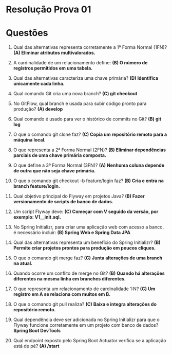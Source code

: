 # Resolução Prova 01

# Questões

1. Qual das alternativas representa corretamente a 1ª Forma Normal (1FN)?
**(A) Eliminar atributos multivalorados.**

2. A cardinalidade de um relacionamento define:
**(B) O número de registros permitidos em uma tabela.**

3. Qual das alternativas caracteriza uma chave primária?
**(D) Identifica unicamente cada linha.**

4. Qual comando Git cria uma nova branch?
**(C) git checkout**

5. No GitFlow, qual branch é usada para subir código pronto para produção?
**(A) develop**

6. Qual comando é usado para ver o histórico de commits no Git?
**(B) git log**

7. O que o comando git clone faz?
**(C) Copia um repositório remoto para a máquina local.**

8. O que representa a 2ª Forma Normal (2FN)?
**(B) Eliminar dependências parciais de uma chave primária composta.**

9. O que define a 3ª Forma Normal (3FN)?
**(A) Nenhuma coluna depende de outra que não seja chave primária.**

10. O que o comando git checkout -b feature/login faz?
**(B) Cria e entra na branch feature/login.**

11. Qual objetivo principal do Flyway em projetos Java?
**(B) Fazer versionamento de scripts de banco de dados.**

12. Um script Flyway deve:
**(C) Começar com V seguido da versão, por exemplo: V1__init.sql.**

13. No Spring Initializr, para criar uma aplicação web com acesso a banco, é necessário incluir:
**(B) Spring Web e Spring Data JPA**

14. Qual das alternativas representa um benefício do Spring Initializr?
**(B) Permite criar projetos prontos para produção em poucos cliques.**

15. O que o comando git merge faz?
**(C) Junta alterações de uma branch na atual.**

16. Quando ocorre um conflito de merge no Git?
**(B) Quando há alterações diferentes na mesma linha em branches diferentes.**

17. O que representa um relacionamento de cardinalidade 1:N?
**(C) Um registro em A se relaciona com muitos em B.**

18. O que o comando git pull realiza?
**(C) Baixa e integra alterações do repositório remoto.**

19. Qual dependência deve ser adicionada no Spring Initializr para que o Flyway funcione corretamente em um projeto com banco de dados?
**Spring Boot DevTools**

20. Qual endpoint exposto pelo Spring Boot Actuator verifica se a aplicação está de pé?
**(A) /start**